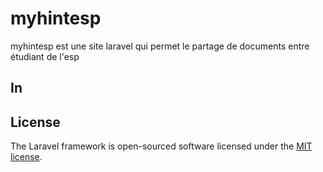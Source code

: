 <h1>myhintesp</h1>
<a></a>

<p> myhintesp est une site laravel qui permet le partage de documents entre étudiant de l'esp </p>

<h2>In</h2>

## License

The Laravel framework is open-sourced software licensed under the [MIT license](https://opensource.org/licenses/MIT).

